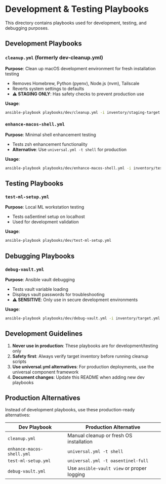 # Development & Testing Playbooks

This directory contains playbooks used for development, testing, and debugging purposes.

## Development Playbooks

### `cleanup.yml` (formerly dev-cleanup.yml)

**Purpose**: Clean up macOS development environment for fresh installation testing

- Removes Homebrew, Python (pyenv), Node.js (nvm), Tailscale
- Reverts system settings to defaults
- **⚠️ STAGING ONLY**: Has safety checks to prevent production use

**Usage**:

```bash
ansible-playbook playbooks/dev/cleanup.yml -i inventory/staging-target.yml
```

### `enhance-macos-shell.yml`

**Purpose**: Minimal shell enhancement testing

- Tests zsh enhancement functionality
- **Alternative**: Use `universal.yml -t shell` for production

**Usage**:

```bash
ansible-playbook playbooks/dev/enhance-macos-shell.yml -i inventory/test-target.yml
```

## Testing Playbooks

### `test-ml-setup.yml`

**Purpose**: Local ML workstation testing

- Tests oaSentinel setup on localhost
- Used for development validation

**Usage**:

```bash
ansible-playbook playbooks/dev/test-ml-setup.yml
```

## Debugging Playbooks

### `debug-vault.yml`

**Purpose**: Ansible vault debugging

- Tests vault variable loading
- Displays vault passwords for troubleshooting
- **⚠️ SENSITIVE**: Only use in secure development environments

**Usage**:

```bash
ansible-playbook playbooks/dev/debug-vault.yml -i inventory/target.yml --ask-vault-pass
```

## Development Guidelines

1. **Never use in production**: These playbooks are for development/testing only
2. **Safety first**: Always verify target inventory before running cleanup scripts
3. **Use universal.yml alternatives**: For production deployments, use the universal component framework
4. **Document changes**: Update this README when adding new dev playbooks

## Production Alternatives

Instead of development playbooks, use these production-ready alternatives:

| Dev Playbook              | Production Alternative                     |
| ------------------------- | ------------------------------------------ |
| `cleanup.yml`             | Manual cleanup or fresh OS installation    |
| `enhance-macos-shell.yml` | `universal.yml -t shell`                   |
| `test-ml-setup.yml`       | `universal.yml -t oasentinel-full`         |
| `debug-vault.yml`         | Use `ansible-vault view` or proper logging |
